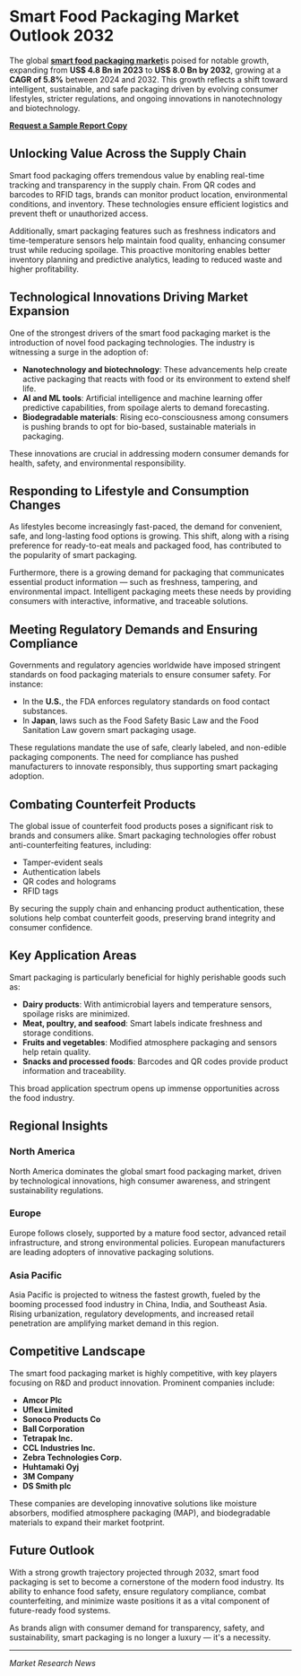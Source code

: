 # Smart Food Packaging Market Outlook 2032

The global [**smart food packaging market**](https://www.transparencymarketresearch.com/smart-food-packaging-market.html)is poised for notable growth, expanding from **US$ 4.8 Bn in 2023** to **US$ 8.0 Bn by 2032**, growing at a **CAGR of 5.8%** between 2024 and 2032. This growth reflects a shift toward intelligent, sustainable, and safe packaging driven by evolving consumer lifestyles, stricter regulations, and ongoing innovations in nanotechnology and biotechnology.

[**Request a Sample Report Copy**](https://www.transparencymarketresearch.com/sample/sample.php?flag=S&rep_id=85208)

## Unlocking Value Across the Supply Chain

Smart food packaging offers tremendous value by enabling real-time tracking and transparency in the supply chain. From QR codes and barcodes to RFID tags, brands can monitor product location, environmental conditions, and inventory. These technologies ensure efficient logistics and prevent theft or unauthorized access.

Additionally, smart packaging features such as freshness indicators and time-temperature sensors help maintain food quality, enhancing consumer trust while reducing spoilage. This proactive monitoring enables better inventory planning and predictive analytics, leading to reduced waste and higher profitability.

## Technological Innovations Driving Market Expansion

One of the strongest drivers of the smart food packaging market is the introduction of novel food packaging technologies. The industry is witnessing a surge in the adoption of:

- **Nanotechnology and biotechnology**: These advancements help create active packaging that reacts with food or its environment to extend shelf life.
- **AI and ML tools**: Artificial intelligence and machine learning offer predictive capabilities, from spoilage alerts to demand forecasting.
- **Biodegradable materials**: Rising eco-consciousness among consumers is pushing brands to opt for bio-based, sustainable materials in packaging.

These innovations are crucial in addressing modern consumer demands for health, safety, and environmental responsibility.

## Responding to Lifestyle and Consumption Changes

As lifestyles become increasingly fast-paced, the demand for convenient, safe, and long-lasting food options is growing. This shift, along with a rising preference for ready-to-eat meals and packaged food, has contributed to the popularity of smart packaging.

Furthermore, there is a growing demand for packaging that communicates essential product information — such as freshness, tampering, and environmental impact. Intelligent packaging meets these needs by providing consumers with interactive, informative, and traceable solutions.

## Meeting Regulatory Demands and Ensuring Compliance

Governments and regulatory agencies worldwide have imposed stringent standards on food packaging materials to ensure consumer safety. For instance:

- In the **U.S.**, the FDA enforces regulatory standards on food contact substances.
- In **Japan**, laws such as the Food Safety Basic Law and the Food Sanitation Law govern smart packaging usage.

These regulations mandate the use of safe, clearly labeled, and non-edible packaging components. The need for compliance has pushed manufacturers to innovate responsibly, thus supporting smart packaging adoption.

## Combating Counterfeit Products

The global issue of counterfeit food products poses a significant risk to brands and consumers alike. Smart packaging technologies offer robust anti-counterfeiting features, including:

- Tamper-evident seals
- Authentication labels
- QR codes and holograms
- RFID tags

By securing the supply chain and enhancing product authentication, these solutions help combat counterfeit goods, preserving brand integrity and consumer confidence.

## Key Application Areas

Smart packaging is particularly beneficial for highly perishable goods such as:

- **Dairy products**: With antimicrobial layers and temperature sensors, spoilage risks are minimized.
- **Meat, poultry, and seafood**: Smart labels indicate freshness and storage conditions.
- **Fruits and vegetables**: Modified atmosphere packaging and sensors help retain quality.
- **Snacks and processed foods**: Barcodes and QR codes provide product information and traceability.

This broad application spectrum opens up immense opportunities across the food industry.

## Regional Insights

### North America

North America dominates the global smart food packaging market, driven by technological innovations, high consumer awareness, and stringent sustainability regulations.

### Europe

Europe follows closely, supported by a mature food sector, advanced retail infrastructure, and strong environmental policies. European manufacturers are leading adopters of innovative packaging solutions.

### Asia Pacific

Asia Pacific is projected to witness the fastest growth, fueled by the booming processed food industry in China, India, and Southeast Asia. Rising urbanization, regulatory developments, and increased retail penetration are amplifying market demand in this region.

## Competitive Landscape

The smart food packaging market is highly competitive, with key players focusing on R&D and product innovation. Prominent companies include:

- **Amcor Plc**
- **Uflex Limited**
- **Sonoco Products Co**
- **Ball Corporation**
- **Tetrapak Inc.**
- **CCL Industries Inc.**
- **Zebra Technologies Corp.**
- **Huhtamaki Oyj**
- **3M Company**
- **DS Smith plc**

These companies are developing innovative solutions like moisture absorbers, modified atmosphere packaging (MAP), and biodegradable materials to expand their market footprint.

## Future Outlook

With a strong growth trajectory projected through 2032, smart food packaging is set to become a cornerstone of the modern food industry. Its ability to enhance food safety, ensure regulatory compliance, combat counterfeiting, and minimize waste positions it as a vital component of future-ready food systems.

As brands align with consumer demand for transparency, safety, and sustainability, smart packaging is no longer a luxury — it's a necessity.

---

*Market Research News*
